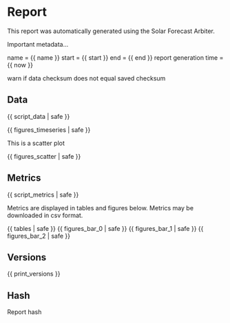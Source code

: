 Report
======

This report was automatically generated using the Solar Forecast Arbiter.

Important metadata...

name = {{ name }}
start = {{ start }}
end = {{ end }}
report generation time = {{ now }}

warn if data checksum does not equal saved checksum

Data
----

{{ script_data | safe }}

{{ figures_timeseries | safe }}

This is a scatter plot

{{ figures_scatter | safe }}

Metrics
-------

{{ script_metrics | safe }}

Metrics are displayed in tables and figures below. Metrics may be downloaded
in csv format.

{{ tables | safe }}
{{ figures_bar_0 | safe }}
{{ figures_bar_1 | safe }}
{{ figures_bar_2 | safe }}

Versions
--------

{{ print_versions }}

Hash
----

Report hash
